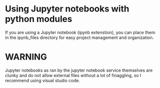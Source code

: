 # Using Jupyter notebooks with python modules
If you are using a Jupyter notebook (ipynb extenstion), you can place them in the ipynb_files directory for easy project management and organization.
# WARNING
Jupyter notebooks as ran by the jupyter notebook service themselves are clunky and do not allow external files without a lot of finaggling, so I recommend using visual studio code.
